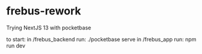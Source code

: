 # frebus-rework
Trying NextJS 13 with pocketbase

to start:
in /frebus_backend  run: ./pocketbase serve
in /frebus_app      run: npm run dev
